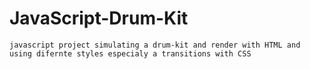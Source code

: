 # JavaScript-Drum-Kit

```
javascript project simulating a drum-kit and render with HTML and using difernte styles especialy a transitions with CSS
```
